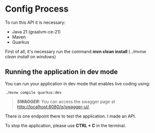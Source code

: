 # Config Process

To run this API it is necessary:

- Java 21 (graalvm-ce-21)
- Maven
- Quarkus

First of all, it's necessary run the command **mvn clean install** ( _./mvnw clean install_ on windows)


## Running the application in dev mode

You can run your application in dev mode that enables live coding using:

```shell script
./mvnw compile quarkus:dev
```

> **_SWAGGER:_** You can access the swagger page at <http://localhost:8080/q/swagger-ui/>.

There is one endpoint there to test the application. I made an API.

To stop the application, please use **CTRL + C** in the terminal.